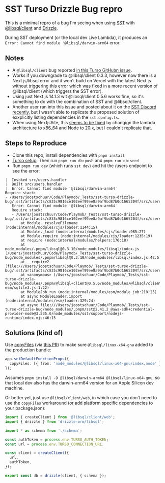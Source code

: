 # SST Turso Drizzle Bug repro

This is a minimal repro of a bug I'm seeing when using [SST](https://sst.dev/) with [@libsql/client](https://www.npmjs.com/package/@libsql/client) and [Drizzle](https://orm.drizzle.team/).

During SST deployment (or the local dev Live Lambda), it produces an `Error: Cannot find module '@libsql/darwin-arm64` error.

## Notes

- A `@libsql/client` bug reported [in this Turso GitHubn issue](https://github.com/tursodatabase/libsql-client-ts/issues/112).
- Works if you downgrade to @libsql/client 0.3.3, however now there is a Next.js/libsql error and it won't build on Vercel with the latest Next.js without triggering [this error](https://github.com/tursodatabase/libsql-client-ts/issues/142) which was [fixed](https://github.com/tursodatabase/libsql-client-ts/pull/160) in a more recent version of @libsql/client (which triggers the SST error).
- Using just Next.js 14.1.3 wit @libsql/client 0.5.6 works fine, so it's something to do with the combination of SST and @libsql/client.
- Another user ran into this issue and posted about it on the [SST Discord recently](https://discord.com/channels/933071162680958986/1210131565271580732), but I wasn't able to replicate the proposed solution of exxplicitly listing dependencies in the `sst.config.ts`.
- When using NextjsSite, this [seems to be fixed](https://github.com/tursodatabase/libsql-client-ts/issues/186) by changign the lambda architecture to x86_64 and Node to 20.x, but I couldn't replicate that.

## Steps to Reproduce

- Clone this repo, install dependencies with `pnpm install`
- [Turso setup](https://orm.drizzle.team/learn/tutorials/drizzle-with-turso). Then run `pnpm run db:push` and `pnpm run db:seed`
- Run `pnpm run dev` (which runs `sst dev`) and hit the /users endpoint to see the error:

```
|  Invoked src/users.handler
|  Built src/users.handler
|  Error: Cannot find module '@libsql/darwin-arm64'
Require stack:
- /Users/joostschuur/Code/Playmob/_Tests/sst-turso-drizzle-bug/.sst/artifacts/c835c9816ce102eef99ee8a9af9bd87b0d1665204f/src/users.mjs
   Error: Cannot find module '@libsql/darwin-arm64'
   Require stack:
   - /Users/joostschuur/Code/Playmob/_Tests/sst-turso-drizzle-bug/.sst/artifacts/c835c9816ce102eef99ee8a9af9bd87b0d1665204f/src/users.mjs
       at Module._resolveFilename (node:internal/modules/cjs/loader:1144:15)
       at Module._load (node:internal/modules/cjs/loader:985:27)
       at Module.require (node:internal/modules/cjs/loader:1235:19)
       at require (node:internal/modules/helpers:176:18)
       at node_modules/.pnpm/libsql@0.3.10/node_modules/libsql/index.js (/Users/joostschuur/Code/Playmob/_Tests/sst-turso-drizzle-bug/node_modules/.pnpm/libsql@0.3.10/node_modules/libsql/index.js:42:5)
       at __require2 (file:///Users/joostschuur/Code/Playmob/_Tests/sst-turso-drizzle-bug/.sst/artifacts/c835c9816ce102eef99ee8a9af9bd87b0d1665204f/src/users.mjs:21:50)
       at <anonymous> (/Users/joostschuur/Code/Playmob/_Tests/sst-turso-drizzle-bug/node_modules/.pnpm/@libsql+client@0.5.6/node_modules/@libsql/client/lib-esm/sqlite3.js:1:22)
       at ModuleJob.run (node:internal/modules/esm/module_job:218:25)
       at async ModuleLoader.import (node:internal/modules/esm/loader:329:24)
       at async file:///Users/joostschuur/Code/Playmob/_Tests/sst-turso-drizzle-bug/node_modules/.pnpm/sst@2.41.2_@aws-sdk+credential-provider-node@3.535.0/node_modules/sst/support/nodejs-runtime/index.mjs:46:15
```

## Solutions (kind of)

Use [copyFiles](https://docs.sst.dev/constructs/Function#copyfiles) (via [this PR](https://github.com/sst/sst/pull/3590)) to make sure `@libsql/linux-x64-gnu` added to the production bundle:

```typescript
app.setDefaultFunctionProps({
  copyFiles: [{ from: 'node_modules/@libsql/linux-x64-gnu/index.node' }],
});
```

Assumes `pnpm install -D @libsql/darwin-arm64 @libsql/linux-x64-gnu`, so that local dev also has the darwin-arm64 version for an Apple Silicon dev machine.

Or better yet, just use `@libsql/client/web`, in which case you don't need to use the `copyFiles` workaround (or add platform specific dependencies to your package.json):

```typescript
import { createClient } from '@libsql/client/web';
import { drizzle } from 'drizzle-orm/libsql';

import * as schema from './schema';

const authToken = process.env.TURSO_AUTH_TOKEN;
const url = process.env.TURSO_CONNECTION_URL;

const client = createClient({
  url,
  authToken,
});

export const db = drizzle(client, { schema });
```
